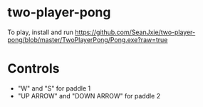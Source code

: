 # two-player-pong
To play, install and run https://github.com/SeanJxie/two-player-pong/blob/master/TwoPlayerPong/Pong.exe?raw=true


# Controls
- "W" and "S" for paddle 1
- "UP ARROW" and "DOWN ARROW" for paddle 2
